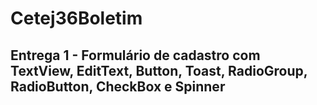 # Cetej36Boletim

## Entrega 1 - Formulário de cadastro com TextView, EditText, Button, Toast, RadioGroup, RadioButton, CheckBox e Spinner